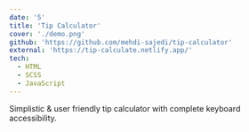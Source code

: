 ```yaml
---
date: '5'
title: 'Tip Calculator'
cover: './demo.png'
github: 'https://github.com/mehdi-sajedi/tip-calculator'
external: 'https://tip-calculate.netlify.app/'
tech:
  - HTML
  - SCSS
  - JavaScript
---
```


Simplistic & user friendly tip calculator with complete keyboard accessibility.
